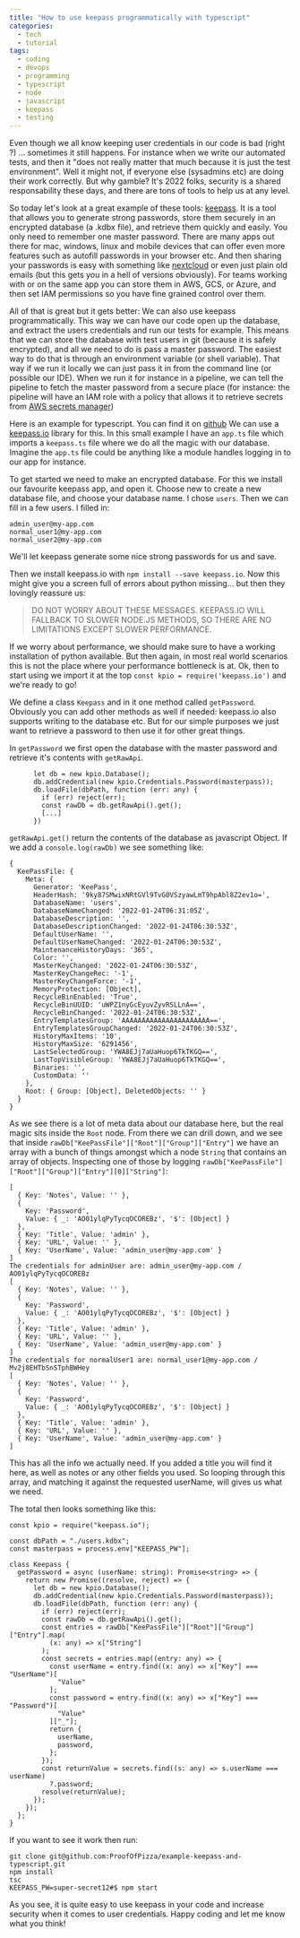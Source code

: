 ```yaml
---
title: "How to use keepass programmatically with typescript"
categories:
  - tech
  - tutorial
tags:
  - coding
  - devops
  - programming
  - typescript
  - node
  - javascript
  - keepass
  - testing
---
```

Even though we all know keeping user credentials in our code is bad (right ?) ... sometimes it still happens. For instance when we write our automated tests, and then it "does not really matter that much because it is just the test environment". Well it might not, if everyone else (sysadmins etc) are doing their work correctly. But why gamble? It's 2022 folks, security is a shared responsability these days, and there are tons of tools to help us at any level.

So today let's look at a great example of these tools: [keepass][keepass]. It is a tool that allows you to generate strong passwords, store them securely in an encrypted database (a .kdbx file), and retrieve them quickly and easily. You only need to remember one master password. There are many apps out there for mac, windows, linux and mobile devices that can offer even more features such as autofill passwords in your browser etc. And then sharing your passwords is easy with something like [nextcloud][nextcloud] or even just plain old emails (but this gets you in a hell of versions obviously). For teams working with or on the same app you can store them in AWS, GCS, or Azure, and then set IAM permissions so you have fine grained control over them.

All of that is great but it gets better: We can also use keepass programmatically. This way we can have our code open up the database, and extract the users credentials and run our tests for example. This means that we can store the database with test users in git (because it is safely encrypted), and all we need to do is pass a master password. The easiest way to do that is through an environment variable (or shell variable). That way if we run it locally we can just pass it in from the command line (or possible our IDE). When we run it for instance in a pipeline, we can tell the pipeline to fetch the master password from a secure place (for instance: the pipeline will have an IAM role with a policy that allows it to retrieve secrets from [AWS secrets manager][secretsmanager])

Here is an example for typescript. You can find it on [github][github] We can use a [keepass.io][kpio] library for this. In this small example I have an `app.ts` file which imports a `keepass.ts` file where we do all the magic with our database. Imagine the `app.ts` file could be anything like a module handles logging in to our app for instance.

To get started we need to make an encrypted database. For this we install our favourite keepass app, and open it. Choose new to create a new database file, and choose your database name. I chose `users`. Then we can fill in a few users. I filled in:
````
admin_user@my-app.com
normal_user1@my-app.com
normal_user2@my-app.com
````
We'll let keepass generate some nice strong passwords for us and save.

Then we install keepass.io with `npm install --save keepass.io`. Now this might give you a screen full of errors about python missing... but then they lovingly reassure us:

> DO NOT WORRY ABOUT THESE MESSAGES. KEEPASS.IO WILL FALLBACK TO SLOWER NODE.JS METHODS, SO THERE ARE NO LIMITATIONS EXCEPT SLOWER PERFORMANCE.

If we worry about performance, we should make sure to have a working installation of python available. But then again, in most real world scenarios this is not the place where your performance bottleneck is at.
Ok, then to start using we import it at the top `const kpio = require('keepass.io')` and we're ready to go!

We define a class `Keepass` and in it one method called `getPassword`. Obviously you can add other methods as well if needed: keepass.io also supports writing to the database etc. But for our simple purposes we just want to retrieve a password to then use it for other great things.

In `getPassword` we first open the database with the master password and retrieve it's contents with `getRawApi`.
```
      let db = new kpio.Database();
      db.addCredential(new kpio.Credentials.Password(masterpass));
      db.loadFile(dbPath, function (err: any) {
        if (err) reject(err);
        const rawDb = db.getRawApi().get();
        [...]
      })
```

`getRawApi.get()` return the contents of the database as javascript Object. If we add a `console.log(rawDb)` we see something like:

```
{
  KeePassFile: {
    Meta: {
      Generator: 'KeePass',
      HeaderHash: '9ky87SMwixNRtGVl9TvG0VSzyawLmT9hpAbl8Z2ev1o=',
      DatabaseName: 'users',
      DatabaseNameChanged: '2022-01-24T06:31:05Z',
      DatabaseDescription: '',
      DatabaseDescriptionChanged: '2022-01-24T06:30:53Z',
      DefaultUserName: '',
      DefaultUserNameChanged: '2022-01-24T06:30:53Z',
      MaintenanceHistoryDays: '365',
      Color: '',
      MasterKeyChanged: '2022-01-24T06:30:53Z',
      MasterKeyChangeRec: '-1',
      MasterKeyChangeForce: '-1',
      MemoryProtection: [Object],
      RecycleBinEnabled: 'True',
      RecycleBinUUID: 'uWPZ1nyGcEyuvZyvRSLLnA==',
      RecycleBinChanged: '2022-01-24T06:30:53Z',
      EntryTemplatesGroup: 'AAAAAAAAAAAAAAAAAAAAAA==',
      EntryTemplatesGroupChanged: '2022-01-24T06:30:53Z',
      HistoryMaxItems: '10',
      HistoryMaxSize: '6291456',
      LastSelectedGroup: 'YWA8EJj7aUaHuop6TkTKGQ==',
      LastTopVisibleGroup: 'YWA8EJj7aUaHuop6TkTKGQ==',
      Binaries: '',
      CustomData: ''
    },
    Root: { Group: [Object], DeletedObjects: '' }
  }
}
```

As we see there is a lot of meta data about our database here, but the real magic sits inside the `Root` node. From there we can drill down, and we see that inside `rawDb["KeePassFile"]["Root"]["Group"]["Entry"]` we have an array with a bunch of things amongst which a node `String` that contains an array of objects. Inspecting one of those by logging `rawDb["KeePassFile"]["Root"]["Group"]["Entry"][0]["String"]`:

```
[
  { Key: 'Notes', Value: '' },
  {
    Key: 'Password',
    Value: { _: 'AO01ylqPyTycqOCOREBz', '$': [Object] }
  },
  { Key: 'Title', Value: 'admin' },
  { Key: 'URL', Value: '' },
  { Key: 'UserName', Value: 'admin_user@my-app.com' }
]
The credentials for adminUser are: admin_user@my-app.com / AO01ylqPyTycqOCOREBz
[
  { Key: 'Notes', Value: '' },
  {
    Key: 'Password',
    Value: { _: 'AO01ylqPyTycqOCOREBz', '$': [Object] }
  },
  { Key: 'Title', Value: 'admin' },
  { Key: 'URL', Value: '' },
  { Key: 'UserName', Value: 'admin_user@my-app.com' }
]
The credentials for normalUser1 are: normal_user1@my-app.com / Mv2j8EHTbSnSTphBWHey
[
  { Key: 'Notes', Value: '' },
  {
    Key: 'Password',
    Value: { _: 'AO01ylqPyTycqOCOREBz', '$': [Object] }
  },
  { Key: 'Title', Value: 'admin' },
  { Key: 'URL', Value: '' },
  { Key: 'UserName', Value: 'admin_user@my-app.com' }
]
```

This has all the info we actually need. If you added a title you will find it here, as well as notes or any other fields you used. So looping through this array, and matching it against the requested userName, will gives us what we need.

The total then looks something like this:

```
const kpio = require("keepass.io");

const dbPath = "./users.kdbx";
const masterpass = process.env["KEEPASS_PW"];

class Keepass {
  getPassword = async (userName: string): Promise<string> => {
    return new Promise((resolve, reject) => {
      let db = new kpio.Database();
      db.addCredential(new kpio.Credentials.Password(masterpass));
      db.loadFile(dbPath, function (err: any) {
        if (err) reject(err);
        const rawDb = db.getRawApi().get();
        const entries = rawDb["KeePassFile"]["Root"]["Group"]["Entry"].map(
          (x: any) => x["String"]
        );
        const secrets = entries.map((entry: any) => {
          const userName = entry.find((x: any) => x["Key"] === "UserName")[
            "Value"
          ];
          const password = entry.find((x: any) => x["Key"] === "Password")[
            "Value"
          ]["_"];
          return {
            userName,
            password,
          };
        });
        const returnValue = secrets.find((s: any) => s.userName === userName)
          ?.password;
        resolve(returnValue);
      });
    });
  };
}
```

If you want to see it work then run:

```
git clone git@github.com:ProofOfPizza/example-keepass-and-typescript.git
npm install
tsc
KEEPASS_PW=super-secret12#$ npm start
```

As you see, it is quite easy to use keepass in your code and increase security when it comes to user credentials.
Happy coding and let me know what you think!

[keepass]: https://keepass.info/
[kpio]: https://github.com/SnapServ/keepass.io
[nextcloud]: https://nextcloud.com
[github]: https://github.com/ProofOfPizza/example-keepass-and-typescript
[secretsmanager]: https://docs.aws.amazon.com/secretsmanager/latest/userguide/intro.html
